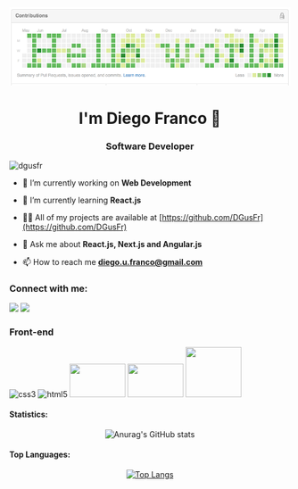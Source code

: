 <div align="center">
  <img src="helloworld.png">
</div>

<h1 align="center">I'm Diego Franco 👋</h1>

<h3 align="center">Software Developer</h3>


<p align="left"> <img src="https://komarev.com/ghpvc/?username=dgusfr&label=Profile%20views&color=0e75b6&style=flat" alt="dgusfr" /> </p>


- 🔭 I’m currently working on **Web Development**

- 🌱 I’m currently learning **React.js**

- 👨‍💻 All of my projects are available at [https://github.com/DGusFr](https://github.com/DGusFr)

- 💬 Ask me about **React.js, Next.js and Angular.js**

- 📫 How to reach me **diego.u.franco@gmail.com**

<h3 align="left">Connect with me:</h3>
  <p align="left">
  <a href="https://www.linkedin.com/in/diego-gustavo-franco/" target="_blank"><img src="https://img.shields.io/badge/-LinkedIn-%230077B5?style=for-the-badge&logo=linkedin&logoColor=white" target="_blank"></a> 
  <a href = "mailto:diego.u.franco@gmail.com"><img src="https://img.shields.io/badge/Gmail-D14836?style=for-the-badge&logo=gmail&logoColor=white" target="_blank"></a>
  </p>

<h3>Front-end</h3>
<span>
  <img src="https://cdn.jsdelivr.net/gh/devicons/devicon/icons/css3/css3-original.svg" alt="css3" width="100" height="60"/> 
  <img src="https://cdn.jsdelivr.net/gh/devicons/devicon/icons/html5/html5-original.svg" alt="html5" width="100" height="60"/> 
  <img src="https://cdn.jsdelivr.net/gh/devicons/devicon/icons/javascript/javascript-plain.svg" width="100" height="60" />  
  <img src="https://cdn.jsdelivr.net/gh/devicons/devicon/icons/react/react-original-wordmark.svg" width="100" height="60" />
  <img src="https://cdn.jsdelivr.net/gh/devicons/devicon/icons/nodejs/nodejs-original-wordmark.svg" width="100" height="90" />
</span>

<h4>Statistics:</h4> 

<p align="center">
  <img src="https://github-readme-stats.vercel.app/api?username=DGusFr&show_icons=true&theme=dark" alt="Anurag's GitHub stats">
</p>
   
<h4>Top Languages:</h4> 
<p align="center">
  <a href="https://github.com/DGusFr/github-readme-stats">
    <img src="https://github-readme-stats.vercel.app/api/top-langs/?username=anuraghazra" alt="Top Langs">
  </a>
</p>


      





  

 











